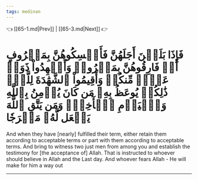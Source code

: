 ```yaml
---
tags: medinan
---
```


👈 [[65-1.md|Prev]] | [[65-3.md|Next]] 👉

# فَإِذَا بَلَغۡنَ أَجَلَهُنَّ فَأَمۡسِكُوهُنَّ بِمَعۡرُوفٍ أَوۡ فَارِقُوهُنَّ بِمَعۡرُوفٖ وَأَشۡهِدُواْ ذَوَيۡ عَدۡلٖ مِّنكُمۡ وَأَقِيمُواْ ٱلشَّهَٰدَةَ لِلَّهِۚ ذَٰلِكُمۡ يُوعَظُ بِهِۦ مَن كَانَ يُؤۡمِنُ بِٱللَّهِ وَٱلۡيَوۡمِ ٱلۡأٓخِرِۚ وَمَن يَتَّقِ ٱللَّهَ يَجۡعَل لَّهُۥ مَخۡرَجٗا

And when they have [nearly] fulfilled their term, either retain them according to acceptable terms or part with them according to acceptable terms. And bring to witness two just men from among you and establish the testimony for [the acceptance of] Allah. That is instructed to whoever should believe in Allah and the Last day. And whoever fears Allah - He will make for him a way out

---

